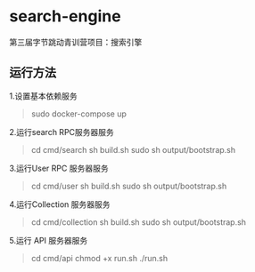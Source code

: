 # search-engine

第三届字节跳动青训营项目：搜索引擎

## 运行方法

1.设置基本依赖服务
> sudo docker-compose up

2.运行search RPC服务器服务
> cd cmd/search
> sh build.sh
> sudo sh output/bootstrap.sh

3.运行User RPC 服务器服务
> cd cmd/user
> sh build.sh
> sudo sh output/bootstrap.sh

4.运行Collection 服务器服务
> cd cmd/collection
> sh build.sh
> sudo sh output/bootstrap.sh

5.运行 API 服务器服务
> cd cmd/api
> chmod +x run.sh
> ./run.sh

